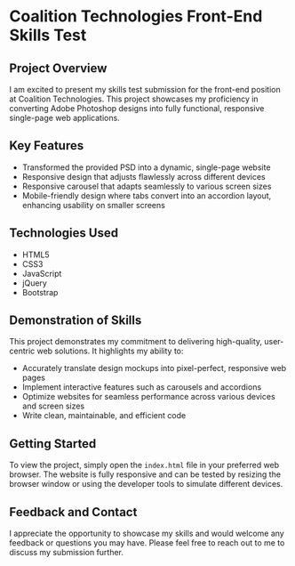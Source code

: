 # Coalition Technologies Front-End Skills Test

## Project Overview

I am excited to present my skills test submission for the front-end position at Coalition Technologies. This project showcases my proficiency in converting Adobe Photoshop designs into fully functional, responsive single-page web applications.

## Key Features

- Transformed the provided PSD into a dynamic, single-page website
- Responsive design that adjusts flawlessly across different devices
- Responsive carousel that adapts seamlessly to various screen sizes
- Mobile-friendly design where tabs convert into an accordion layout, enhancing usability on smaller screens

## Technologies Used

- HTML5
- CSS3
- JavaScript
- jQuery
- Bootstrap

## Demonstration of Skills

This project demonstrates my commitment to delivering high-quality, user-centric web solutions. It highlights my ability to:

- Accurately translate design mockups into pixel-perfect, responsive web pages
- Implement interactive features such as carousels and accordions
- Optimize websites for seamless performance across various devices and screen sizes
- Write clean, maintainable, and efficient code

## Getting Started

To view the project, simply open the `index.html` file in your preferred web browser. The website is fully responsive and can be tested by resizing the browser window or using the developer tools to simulate different devices.

## Feedback and Contact

I appreciate the opportunity to showcase my skills and would welcome any feedback or questions you may have. Please feel free to reach out to me to discuss my submission further.

